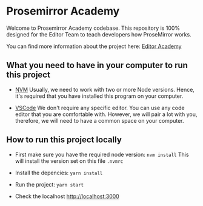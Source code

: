 # Prosemirror Academy

Welcome to Prosemirror Academy codebase. This repository is 100% designed for the Editor Team to teach developers how ProseMirror works.

You can find more information about the project here: [Editor Academy](http://go/editor-academy)

## What you need to have in your computer to run this project

- [NVM](https://github.com/nvm-sh/nvm)
  Usually, we need to work with two or more Node versions. Hence, it's required that you have installed this program on your computer.

- [VSCode](https://code.visualstudio.com/)
  We don't require any specific editor. You can use any code editor that you are comfortable with. However, we will pair a lot with you, therefore, we will need to have a common space on your computer.

## How to run this project locally

- First make sure you have the required node version:
  `nvm install` This will install the version set on this file `.nvmrc`

- Install the depencies:
  `yarn install`

- Run the project:
  `yarn start`

- Check the localhost [http://localhost:3000](http://localhost:3000)
